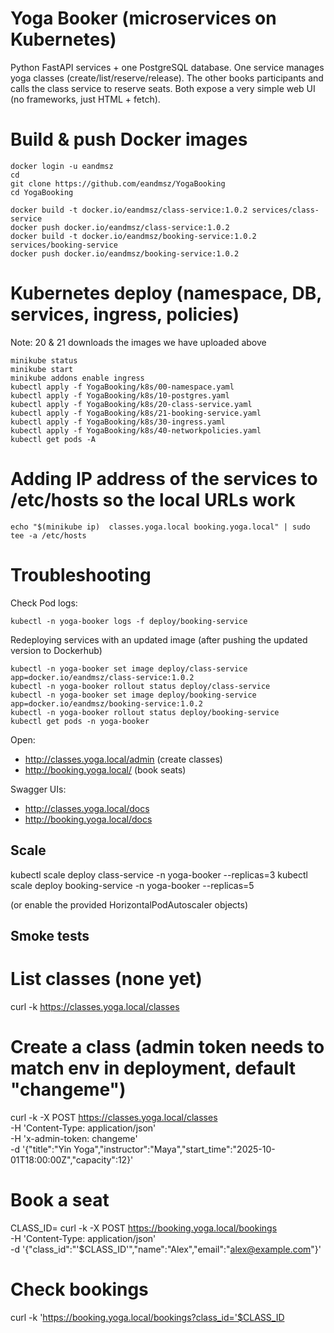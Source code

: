 # Yoga Booker (microservices on Kubernetes)

Python FastAPI services + one PostgreSQL database.
One service manages yoga classes (create/list/reserve/release).
The other books participants and calls the class service to reserve seats.
Both expose a very simple web UI (no frameworks, just HTML + fetch).

# Build & push Docker images
```
docker login -u eandmsz
cd
git clone https://github.com/eandmsz/YogaBooking
cd YogaBooking

docker build -t docker.io/eandmsz/class-service:1.0.2 services/class-service
docker push docker.io/eandmsz/class-service:1.0.2
docker build -t docker.io/eandmsz/booking-service:1.0.2 services/booking-service
docker push docker.io/eandmsz/booking-service:1.0.2
```

# Kubernetes deploy (namespace, DB, services, ingress, policies)
Note: 20 & 21 downloads the images we have uploaded above
```
minikube status
minikube start
minikube addons enable ingress
kubectl apply -f YogaBooking/k8s/00-namespace.yaml
kubectl apply -f YogaBooking/k8s/10-postgres.yaml
kubectl apply -f YogaBooking/k8s/20-class-service.yaml
kubectl apply -f YogaBooking/k8s/21-booking-service.yaml
kubectl apply -f YogaBooking/k8s/30-ingress.yaml
kubectl apply -f YogaBooking/k8s/40-networkpolicies.yaml
kubectl get pods -A
```

# Adding IP address of the services to /etc/hosts so the local URLs work
```
echo "$(minikube ip)  classes.yoga.local booking.yoga.local" | sudo tee -a /etc/hosts
```

# Troubleshooting
Check Pod logs:
```
kubectl -n yoga-booker logs -f deploy/booking-service
```
Redeploying services with an updated image (after pushing the updated version to Dockerhub)
```
kubectl -n yoga-booker set image deploy/class-service app=docker.io/eandmsz/class-service:1.0.2
kubectl -n yoga-booker rollout status deploy/class-service
kubectl -n yoga-booker set image deploy/booking-service app=docker.io/eandmsz/booking-service:1.0.2
kubectl -n yoga-booker rollout status deploy/booking-service
kubectl get pods -n yoga-booker
```

Open:
- http://classes.yoga.local/admin (create classes)
- http://booking.yoga.local/ (book seats)

Swagger UIs:
- http://classes.yoga.local/docs
- http://booking.yoga.local/docs

## Scale

kubectl scale deploy class-service -n yoga-booker --replicas=3
kubectl scale deploy booking-service -n yoga-booker --replicas=5


(or enable the provided HorizontalPodAutoscaler objects)

## Smoke tests

# List classes (none yet)
curl -k https://classes.yoga.local/classes

# Create a class (admin token needs to match env in deployment, default "changeme")
curl -k -X POST https://classes.yoga.local/classes \
-H 'Content-Type: application/json' \
-H 'x-admin-token: changeme' \
-d '{"title":"Yin Yoga","instructor":"Maya","start_time":"2025-10-01T18:00:00Z","capacity":12}'


# Book a seat
CLASS_ID=<uuid from create response>
curl -k -X POST https://booking.yoga.local/bookings \
-H 'Content-Type: application/json' \
-d '{"class_id":"'$CLASS_ID'","name":"Alex","email":"alex@example.com"}'


# Check bookings
curl -k 'https://booking.yoga.local/bookings?class_id='$CLASS_ID
